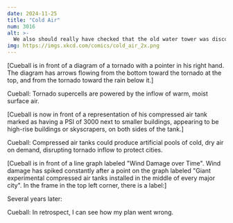 ```yaml
---
date: 2024-11-25
title: "Cold Air"
num: 3016
alt: >-
  We also should really have checked that the old water tower was disconnected from the water system before we started filling it with compressed air.
img: https://imgs.xkcd.com/comics/cold_air_2x.png
---
```

[Cueball is in front of a diagram of a tornado with a pointer in his right hand. The diagram has arrows flowing from the bottom toward the tornado at the top, and from the tornado toward the rain below it.]

Cueball: Tornado supercells are powered by the inflow of warm, moist surface air.

[Cueball is now in front of a representation of his compressed air tank marked as having a PSI of 3000 next to smaller buildings, appearing to be high-rise buildings or skyscrapers, on both sides of the tank.]

Cueball: Compressed air tanks could produce artificial pools of cold, dry air on demand, disrupting tornado inflow to protect cities.

[Cueball is in front of a line graph labeled "Wind Damage over Time". Wind damage has spiked constantly after a point on the graph labeled "Giant experimental compressed air tanks installed in the middle of every major city". In the frame in the top left corner, there is a label:]

Several years later:

Cueball: In retrospect, I can see how my plan went wrong.